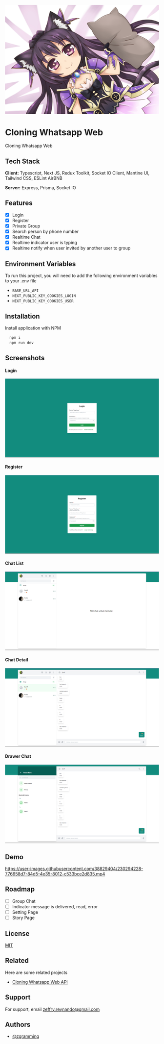 ![Logo](github/background.jpg)

# Cloning Whatsapp Web

Cloning Whatsapp Web

## Tech Stack

**Client:** Typescript, Next JS, Redux Toolkit, Socket IO Client, Mantine UI, Tailwind CSS, ESLint AirBNB

**Server:** Express, Prisma, Socket IO

## Features

- [x] Login
- [x] Register
- [x] Private Group
- [x] Search person by phone number
- [x] Realtime Chat
- [x] Realtime indicator user is typing
- [x] Realtime notify when user invited by another user to group

## Environment Variables

To run this project, you will need to add the following environment variables to your .env file

- `BASE_URL_API`
- `NEXT_PUBLIC_KEY_COOKIES_LOGIN`
- `NEXT_PUBLIC_KEY_COOKIES_USER`

## Installation

Install application with NPM

```bash
  npm i
  npm run dev
```

## Screenshots

#### Login

![Login](github/screenshots/1.%20login.png)

#### Register

![Login](github/screenshots/2.%20register.png)

#### Chat List

![Login](github/screenshots/3.chat%20list.png)

#### Chat Detail

![Login](github/screenshots/4.%20chat%20detail.png)

#### Drawer Chat

![Login](github/screenshots/5.%20Drawer%20Chat.png)

## Demo

https://user-images.githubusercontent.com/38829404/230294228-776658d7-84d5-4e35-8012-c533bce2d835.mp4


## Roadmap

- [ ] Group Chat
- [ ] Indicator message is delivered, read, error
- [ ] Setting Page
- [ ] Story Page

## License

[MIT](https://choosealicense.com/licenses/mit/)

## Related

Here are some related projects

- [Cloning Whatsapp Web API](https://github.com/zgramming/Cloning-Whatsapp-Web-API)

## Support

For support, email zeffry.reynando@gmail.com

## Authors

- [@zgramming](https://github.com/zgramming)
